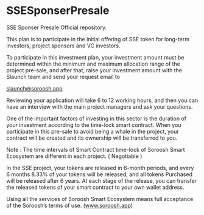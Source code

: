 # SSESponserPresale
SSE Sponser Presale Official repository.




This plan is to participate in the initial offering of SSE token for long-term investors, project sponsors and VC investors.

To participate in this investment plan, your investment amount must be determined within the minimum and maximum allocation range of the project pre-sale, and after that, raise your investment amount with the Slaunch team and send your request email to 

slaunch@soroosh.app

Reviewing your application will take 6 to 12 working hours, and then you can have an interview with the main project managers and ask your questions.

One of the important factors of investing in this sector is the duration of your investment according to the        time-lock smart contract. When you participate in this pre-sale to avoid being a whale in the project, your contract will be created and its ownership will be transferred to you.

Note : The time intervals of Smart Contract time-lock of Soroosh Smart Ecosystem are different in each project.
 ( Negotiable )

 In the SSE project, your tokens are released in 6-month periods, and every 6 months 8.33% of your tokens will be released, and all tokens Purchased will be released after 6 years. At each stage of the release, you can transfer the released tokens of your smart contract to your own wallet address.

Using all the services of Soroosh Smart Ecosystem means full acceptance of the Soroosh’s terms of use. (www.soroosh.app)
